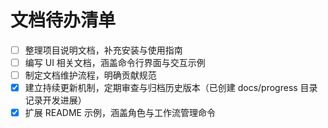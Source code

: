 # 文档待办清单

- [ ] 整理项目说明文档，补充安装与使用指南
- [ ] 编写 UI 相关文档，涵盖命令行界面与交互示例
- [ ] 制定文档维护流程，明确贡献规范
- [x] 建立持续更新机制，定期审查与归档历史版本（已创建 docs/progress 目录记录开发进展）
- [x] 扩展 README 示例，涵盖角色与工作流管理命令
